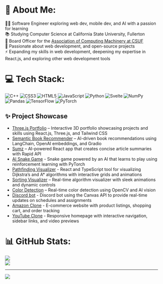# 💫 About Me:
👨‍💻 Software Engineer exploring web dev, mobile dev, and AI with a passion for learning<br>📚 Studying Computer Science at California State University, Fullerton<br>🌟 Board Officer for the [Association of Computing Machinery at CSUF](https://acmcsuf.com/teams)<br>🚀 Passionate about web development, and open-source projects<br>⚡️ Expanding my skills in web development, deepening my expertise in React.js, and exploring other web development tools

# 💻 Tech Stack:
![C++](https://img.shields.io/badge/c++-%2300599C.svg?style=for-the-badge&logo=c%2B%2B&logoColor=white) ![CSS3](https://img.shields.io/badge/css3-%231572B6.svg?style=for-the-badge&logo=css3&logoColor=white) ![HTML5](https://img.shields.io/badge/html5-%23E34F26.svg?style=for-the-badge&logo=html5&logoColor=white) ![JavaScript](https://img.shields.io/badge/javascript-%23323330.svg?style=for-the-badge&logo=javascript&logoColor=%23F7DF1E) ![Python](https://img.shields.io/badge/python-3670A0?style=for-the-badge&logo=python&logoColor=ffdd54) ![Svelte](https://img.shields.io/badge/svelte-%23f1413d.svg?style=for-the-badge&logo=svelte&logoColor=white) ![NumPy](https://img.shields.io/badge/numpy-%23013243.svg?style=for-the-badge&logo=numpy&logoColor=white) ![Pandas](https://img.shields.io/badge/pandas-%23150458.svg?style=for-the-badge&logo=pandas&logoColor=white) ![TensorFlow](https://img.shields.io/badge/TensorFlow-%23FF6F00.svg?style=for-the-badge&logo=TensorFlow&logoColor=white) ![PyTorch](https://img.shields.io/badge/PyTorch-%23EE4C2C.svg?style=for-the-badge&logo=PyTorch&logoColor=white)

## ✨ Project Showcase
- [Three.js Portfolio](https://github.com/bebopkenny/Three.js-Portfolio) – Interactive 3D portfolio showcasing projects and skills using React.js, Three.js, and Tailwind CSS
- [Semantic Book Recommender](https://github.com/bebopkenny/Semantic-Book-Recommender) – AI-driven book recommendations using LangChain, OpenAI embeddings, and Gradio
- [Sumz](https://github.com/bebopkenny/AI-Semantic-Summarization) – AI-powered React app that creates concise article summaries with Rapid API
- [AI Snake Game](https://github.com/bebopkenny/AI-Snake-Pygame) - Snake game powered by an AI that learns to play using reinforcement learning with PyTorch
- [Pathfinding Visualizer](https://github.com/bebopkenny/Pathfinding-Visualizer-Project) - React and TypeScript tool for visualizing Dijkstra’s and A* algorithms with interactive grids and animations
- [Sorting Visualizer](https://github.com/bebopkenny/Python-Algo-Visualizer) – Real-time algorithm visualizer with sleek animations and dynamic controls
- [Color Detection](https://github.com/bebopkenny/Color-Detection) – Real-time color detection using OpenCV and AI vision
- [Discord bot](https://github.com/bebopkenny/Canvas-Bot-Python) - Discord bot using the Canvas API to provide real-time updates on schedules and assignments
- [Amazon Clone](https://github.com/bebopkenny/Amazon-Project) - E-commerce website with product listings, shopping cart, and order tracking
- [YouTube Clone](https://github.com/bebopkenny/YouTube) - Responsive homepage with interactive navigation, sidebar links, and video previews

# 📊 GitHub Stats:
![](https://github-readme-streak-stats.herokuapp.com/?user=bebopkenny&theme=github_dark_dimmed&hide_border=false)<br/>
![](https://github-readme-stats.vercel.app/api/top-langs/?username=bebopkenny&theme=github_dark_dimmed&hide_border=false&include_all_commits=true&count_private=true&layout=compact)

---
[![](https://visitcount.itsvg.in/api?id=bebopkenny&icon=0&color=0)](https://visitcount.itsvg.in)

<!-- Proudly created with GPRM ( https://gprm.itsvg.in ) -->
